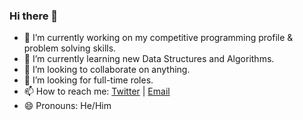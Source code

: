 ### Hi there 👋

- 🔭 I’m currently working on my competitive programming profile & problem solving skills.
- 🌱 I’m currently learning new Data Structures and Algorithms.
- 👯 I’m looking to collaborate on anything.
- 🤔 I’m looking for full-time roles.
- 📫 How to reach me: [Twitter](https://twitter.com/_chiraglulla_) | [Email](mailto:lullachirag239@gmail.com)
- 😄 Pronouns: He/Him
